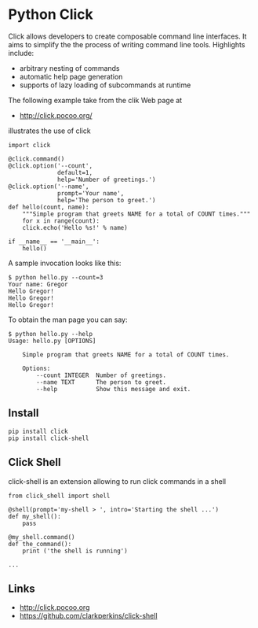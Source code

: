 # Python Click

Click allows developers to create composable command line interfaces.
It aims to simplify the the process of writing command line
tools. Highlights include:

* arbitrary nesting of commands
* automatic help page generation
* supports of lazy loading of subcommands at runtime

The following example take from the clik Web page at

* <http://click.pocoo.org/>

illustrates the use of click

	import click

	@click.command()
	@click.option('--count', 
	              default=1, 
	              help='Number of greetings.')
	@click.option('--name', 
	              prompt='Your name',
   		          help='The person to greet.')
	def hello(count, name):
   		"""Simple program that greets NAME for a total of COUNT times."""
   		for x in range(count):
       	click.echo('Hello %s!' % name)

	if __name__ == '__main__':
    	hello()

A sample invocation looks like this:

	$ python hello.py --count=3
	Your name: Gregor
	Hello Gregor!
	Hello Gregor!
	Hello Gregor!

To obtain the man page you can say:

	$ python hello.py --help
	Usage: hello.py [OPTIONS]

  		Simple program that greets NAME for a total of COUNT times.

		Options:
  			--count INTEGER  Number of greetings.
  			--name TEXT      The person to greet.
  			--help           Show this message and exit.



## Install

	pip install click
	pip install click-shell

## Click Shell

click-shell is an extension allowing to run click commands in a shell

	from click_shell import shell

	@shell(prompt='my-shell > ', intro='Starting the shell ...')
	def my_shell():
   		pass

	@my_shell.command()
	def the_command():
   		print ('the shell is running')

	...

## Links

* <http://click.pocoo.org>
* <https://github.com/clarkperkins/click-shell>
